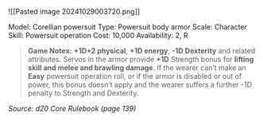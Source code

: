 
![[Pasted image 20241029003720.png]]

Model: Corellian powersuit
Type: Powersuit body armor
Scale: Character
Skill: Powersuit operation
Cost: 10,000
Availability: 2, R

> **Game Notes:** 
> **+1D+2 physical**, **+1D energy**, **-1D Dexterity** and related attributes. Servos in the armor provide **+1D** Strength bonus for **lifting skill and melee and brawling damage**. If the wearer can’t make an **Easy** powersuit operation roll, or if the armor is disabled or out of power, this bonus doesn’t apply and the wearer suffers a further -1D penalty to Strength and Dexterity.

*Source: d20 Core Rulebook (page 139)*